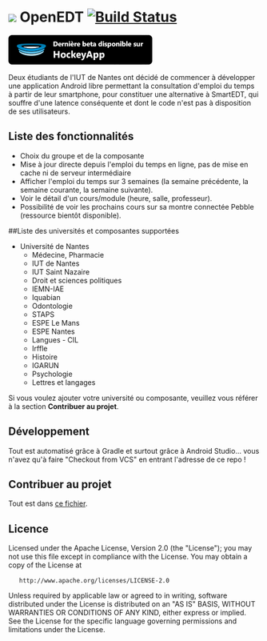 # ![](https://raw.githubusercontent.com/natinusala/openedt/master/app/src/main/res/mipmap-xhdpi/ic_launcher.png) OpenEDT [![Build Status](https://www.bitrise.io/app/433ed4ff3c85e293.svg?token=B828KBlPpH_9OpUzRn9hVg&branch=master)](https://www.bitrise.io/app/433ed4ff3c85e293)
[![](https://raw.githubusercontent.com/natinusala/openedt/master/hockeyapp.png)](https://rink.hockeyapp.net/apps/bfd3cf6ba4364dc1ad0917bfacf03e17)

Deux étudiants de l'IUT de Nantes ont décidé de commencer à développer une application Android libre permettant la consultation d'emploi du temps à partir de leur smartphone, pour constituer une alternative à SmartEDT, qui souffre d'une latence conséquente et dont le code n'est pas à disposition de ses utilisateurs. 
 

## Liste des fonctionnalités

  + Choix du groupe et de la composante
  + Mise à jour directe depuis l'emploi du temps en ligne, pas de mise en cache ni de serveur intermédiaire
  + Afficher l'emploi du temps sur 3 semaines (la semaine précédente, la semaine courante, la semaine suivante).
  + Voir le détail d'un cours/module (heure, salle, professeur).
  + Possibilité de voir les prochains cours sur sa montre connectée Pebble (ressource bientôt disponible).


##Liste des universités et composantes supportées
  + Université de Nantes
    - Médecine, Pharmacie
    - IUT de Nantes
    - IUT Saint Nazaire
    - Droit et sciences politiques
    - IEMN-IAE
    - Iquabian
    - Odontologie
    - STAPS
    - ESPE Le Mans
    - ESPE Nantes
    - Langues - CIL
    - Irffle
    - Histoire
    - IGARUN
    - Psychologie
    - Lettres et langages

Si vous voulez ajouter votre université ou composante, veuillez vous référer à la section <b>Contribuer au projet</b>.

## Développement

Tout est automatisé grâce à Gradle et surtout grâce à Android Studio... vous n'avez qu'à faire "Checkout from VCS" en entrant l'adresse de ce repo !

## Contribuer au projet
Tout est dans [ce fichier](CONTRIBUTING.md).

## Licence

 Licensed under the Apache License, Version 2.0 (the "License");
   you may not use this file except in compliance with the License.
   You may obtain a copy of the License at

       http://www.apache.org/licenses/LICENSE-2.0

   Unless required by applicable law or agreed to in writing, software
   distributed under the License is distributed on an "AS IS" BASIS,
   WITHOUT WARRANTIES OR CONDITIONS OF ANY KIND, either express or implied.
   See the License for the specific language governing permissions and
   limitations under the License.
